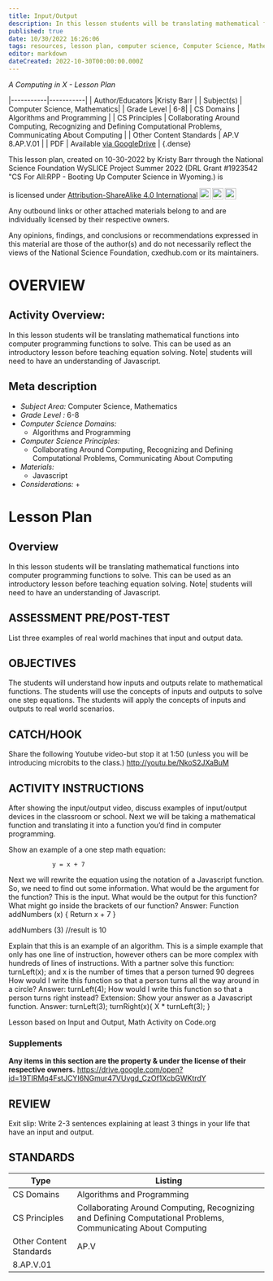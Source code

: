 ```yaml
---
title: Input/Output
description: In this lesson students will be translating mathematical functions into computer programming functions to solve. This can be used as an introductory lesson before teaching equation solving. Note| students will need to have an understanding of Javascript.
published: true
date: 10/30/2022 16:26:06
tags: resources, lesson plan, computer science, Computer Science, Mathematics 
editor: markdown
dateCreated: 2022-10-30T00:00:00.000Z
---
```

*A Computing in X - Lesson Plan*

|-----------|-----------|
| Author/Educators |Kristy Barr |
| Subject(s) | Computer Science, Mathematics|
| Grade Level | 6-8|
| CS Domains | Algorithms and Programming |
| CS Principles | Collaborating Around Computing, Recognizing and Defining Computational Problems, Communicating About Computing |
| Other Content Standards | AP.V
8.AP.V.01 | 
| PDF | Available [via GoogleDrive]() |
{.dense}






This lesson plan, created on 10-30-2022 by Kristy Barr through the National Science Foundation WySLICE Project Summer 2022 (DRL Grant #1923542 "CS For All:RPP - Booting Up Computer Science in Wyoming.) is  <p xmlns:cc="http://creativecommons.org/ns#" >  is licensed under <a href="http://creativecommons.org/licenses/by-sa/4.0/?ref=chooser-v1" target="_blank" rel="license noopener noreferrer" style="display:inline-block;">Attribution-ShareAlike 4.0 International<img style="height:22px!important;margin-left:3px;vertical-align:text-bottom;" src="https://mirrors.creativecommons.org/presskit/icons/cc.svg?ref=chooser-v1"><img style="height:22px!important;margin-left:3px;vertical-align:text-bottom;" src="https://mirrors.creativecommons.org/presskit/icons/by.svg?ref=chooser-v1"><img style="height:22px!important;margin-left:3px;vertical-align:text-bottom;" src="https://mirrors.creativecommons.org/presskit/icons/sa.svg?ref=chooser-v1"></a></p>


Any outbound links or other attached materials belong to and are individually licensed by their respective owners. 


Any opinions, findings, and conclusions or recommendations expressed in this material are those of the author(s) and do not necessarily reflect the views of the National Science Foundation, cxedhub.com or its maintainers.


# OVERVIEW
## Activity Overview:  
In this lesson students will be translating mathematical functions into computer programming functions to solve. This can be used as an introductory lesson before teaching equation solving. Note| students will need to have an understanding of Javascript.
## Meta description
+ *Subject Area:* Computer Science, Mathematics 
+ *Grade Level :* 6-8 
+ *Computer Science Domains:*
   + Algorithms and Programming
+ *Computer Science Principles:*
   + Collaborating Around Computing, Recognizing and Defining Computational Problems, Communicating About Computing
+ *Materials:* 
   + Javascript
+ *Considerations:*
   + 


# Lesson Plan
## Overview
In this lesson students will be translating mathematical functions into computer programming functions to solve. This can be used as an introductory lesson before teaching equation solving. Note| students will need to have an understanding of Javascript.
## ASSESSMENT PRE/POST-TEST
List three examples of real world machines that input and output data.
## OBJECTIVES
The students will understand how inputs and outputs relate to mathematical functions.
The students will use the concepts of inputs and outputs to solve one step equations.
The students will apply the concepts of inputs and outputs to real world scenarios.


## CATCH/HOOK
Share the following Youtube video-but stop it at 1:50 (unless you will be introducing microbits to the class.)  http://youtu.be/NkoS2JXaBuM


## ACTIVITY INSTRUCTIONS
After showing the input/output video, discuss examples of input/output devices in the classroom or school.  Next we will be taking a mathematical function and translating it into a function you’d find in computer programming.


Show an example of a one step math equation:


                y = x + 7


Next we will rewrite the equation using the notation of a Javascript function. So, we need to find out some information.
What would be the argument for the function? This is the input.
What would be the output for this function?
What might go inside the brackets of our function?
Answer:
Function addNumbers (x) {
Return  x + 7
}


addNumbers (3)
//result is 10


Explain that this is an example of an algorithm.  This is a simple example that only has one line of instruction, however others can be more complex with hundreds of lines of instructions.
With a partner solve this function:
turnLeft(x);   and x is the number of times that a person turned 90 degrees
How would I write this function so that a person turns all the way around in a circle?
Answer: turnLeft(4);
How would I write this function so that a person turns right instead? 
Extension: Show your answer as a Javascript function.
Answer: turnLeft(3);
turnRight(x){
X * turnLeft(3);
}


Lesson based on Input and Output, Math Activity on Code.org


### Supplements
**Any items in this section are the property & under the license of their respective owners.**
https://drive.google.com/open?id=19TIRMq4FstJCYI6NGmur47VUvgd_CzOf1XcbGWKtrdY




## REVIEW
Exit slip:  Write 2-3 sentences explaining at least 3 things in your life that have an input and output.
## STANDARDS        
| Type | Listing | 
|-----------|-----------|
| CS Domains  | Algorithms and Programming|
| CS Principles   | Collaborating Around Computing, Recognizing and Defining Computational Problems, Communicating About Computing|
| Other Content Standards | AP.V
8.AP.V.01  |